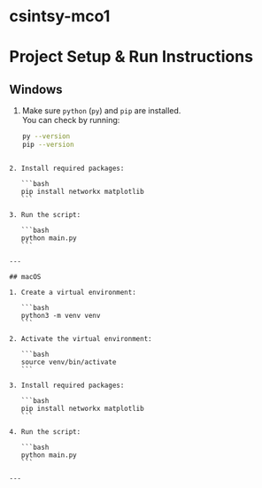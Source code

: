 # csintsy-mco1

# Project Setup & Run Instructions

##  Windows

1. Make sure `python` (`py`) and `pip` are installed.  
   You can check by running:
   ```bash
   py --version
   pip --version
````

2. Install required packages:

   ```bash
   pip install networkx matplotlib
   ```

3. Run the script:

   ```bash
   python main.py
   ```

---

## macOS

1. Create a virtual environment:

   ```bash
   python3 -m venv venv
   ```

2. Activate the virtual environment:

   ```bash
   source venv/bin/activate
   ```

3. Install required packages:

   ```bash
   pip install networkx matplotlib
   ```

4. Run the script:

   ```bash
   python main.py
   ```

---
